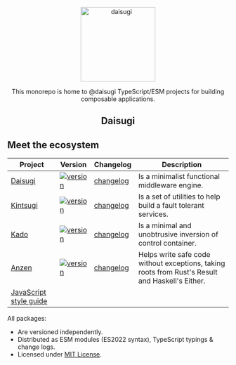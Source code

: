 <p align="center">
  <img alt="daisugi" src="https://user-images.githubusercontent.com/22574/125201112-fc787f00-e26d-11eb-8e70-569dbd6997e0.png" width="170">
</p>

<p align="center">
  This monorepo is home to @daisugi TypeScript/ESM projects for building composable applications.
</p>

<h2 align="center">Daisugi</h2>

## Meet the ecosystem

| Project                                                                         | Version                                                                                                           | Changelog                                     | Description                                                    |
| ------------------------------------------------------------------------------- | ----------------------------------------------------------------------------------------------------------------- | --------------------------------------------- | -------------------------------------------------------------- |
| [Daisugi](./packages/daisugi)                                                   | [![version](https://img.shields.io/npm/v/@daisugi/daisugi.svg)](https://www.npmjs.com/package/@daisugi/daisugi)   | [changelog](./packages/daisugi/CHANGELOG.md)  | Is a minimalist functional middleware engine.                  |
| [Kintsugi](./packages/kintsugi)                                                 | [![version](https://img.shields.io/npm/v/@daisugi/kintsugi.svg)](https://www.npmjs.com/package/@daisugi/kintsugi) | [changelog](./packages/kintsugi/CHANGELOG.md) | Is a set of utilities to help build a fault tolerant services. |
| [Kado](./packages/kado)                                                         | [![version](https://img.shields.io/npm/v/@daisugi/kado.svg)](https://www.npmjs.com/package/@daisugi/kado)         | [changelog](./packages/kado/CHANGELOG.md)     | Is a minimal and unobtrusive inversion of control container.   |
| [Anzen](./packages/anzen)                                                         | [![version](https://img.shields.io/npm/v/@daisugi/anzen.svg)](https://www.npmjs.com/package/@daisugi/anzen)         | [changelog](./packages/anzen/CHANGELOG.md)     | Helps write safe code without exceptions, taking roots from Rust's Result and Haskell's Either.   |
| [JavaScript style guide](https://github.com/daisugiland/javascript-style-guide) |                                                                                                                   |                                               |                                                                |

All packages:

- Are versioned independently.
- Distributed as ESM modules (ES2022 syntax), TypeScript typings & change logs.
- Licensed under [MIT License](./LICENSE).
